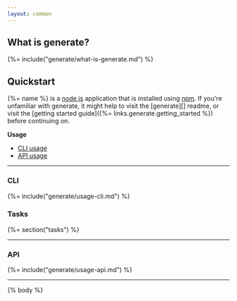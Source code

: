 ```yaml
---
layout: common
---
```


## What is generate?
{%= include("generate/what-is-generate.md") %}

## Quickstart
{%= name %} is a [node.js](https://nodejs.org/en/) application that is installed using [npm](https://www.npmjs.com/). If you're unfamiliar with generate, it might help to visit the [generate][] readme, or visit the [getting started guide]({%= links.generate.getting_started %}) before continuing on.

**Usage**

- [CLI usage](#cli)
- [API usage](#api)

***

### CLI
{%= include("generate/usage-cli.md") %}

### Tasks
{%= section("tasks") %}

***

### API
{%= include("generate/usage-api.md") %}

***

{% body %}
